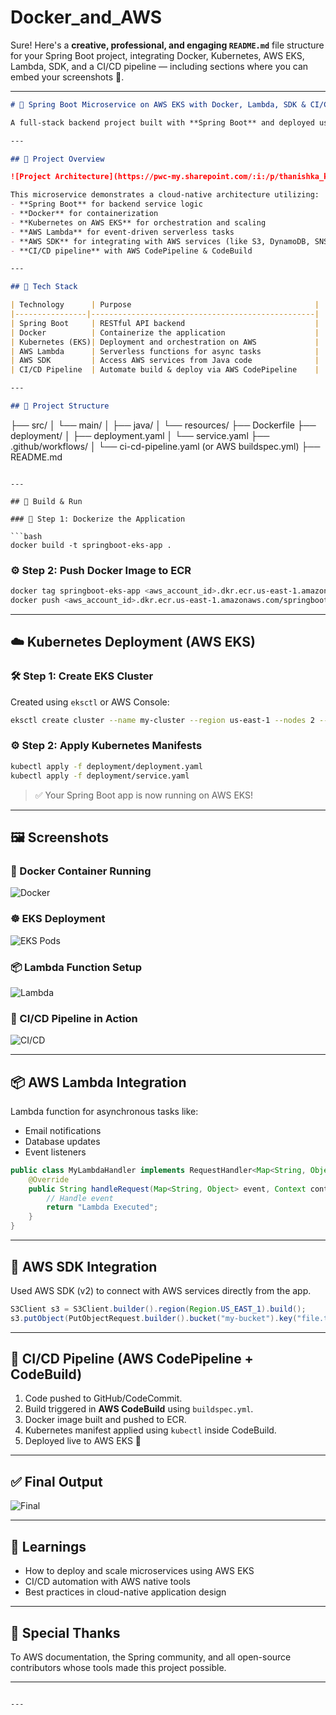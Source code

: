 # Docker_and_AWS
Sure! Here's a **creative, professional, and engaging `README.md`** file structure for your Spring Boot project, integrating Docker, Kubernetes, AWS EKS, Lambda, SDK, and a CI/CD pipeline — including sections where you can embed your screenshots 📸.

---

```markdown
# 🚀 Spring Boot Microservice on AWS EKS with Docker, Lambda, SDK & CI/CD

A full-stack backend project built with **Spring Boot** and deployed using **Docker**, **Kubernetes**, and **AWS EKS**, with integrated **AWS Lambda** for serverless functions, the **AWS SDK** for cloud service interaction, and a fully automated **CI/CD pipeline** for seamless deployments.

---

## 📸 Project Overview

![Project Architecture](https://pwc-my.sharepoint.com/:i:/p/thanishka_k/EW4NDe7WR7RNhSdYiuXzpioBpr9jW0bdCxTsudRvJOTf4A)

This microservice demonstrates a cloud-native architecture utilizing:
- **Spring Boot** for backend service logic
- **Docker** for containerization
- **Kubernetes on AWS EKS** for orchestration and scaling
- **AWS Lambda** for event-driven serverless tasks
- **AWS SDK** for integrating with AWS services (like S3, DynamoDB, SNS, etc.)
- **CI/CD pipeline** with AWS CodePipeline & CodeBuild

---

## 🧰 Tech Stack

| Technology      | Purpose                                         |
|----------------|--------------------------------------------------|
| Spring Boot     | RESTful API backend                             |
| Docker          | Containerize the application                    |
| Kubernetes (EKS)| Deployment and orchestration on AWS             |
| AWS Lambda      | Serverless functions for async tasks            |
| AWS SDK         | Access AWS services from Java code              |
| CI/CD Pipeline  | Automate build & deploy via AWS CodePipeline    |

---

## 📁 Project Structure

```
├── src/
│   └── main/
│       ├── java/
│       └── resources/
├── Dockerfile
├── deployment/
│   ├── deployment.yaml
│   └── service.yaml
├── .github/workflows/
│   └── ci-cd-pipeline.yaml (or AWS buildspec.yml)
├── README.md
```

---

## 🔨 Build & Run

### 🐳 Step 1: Dockerize the Application

```bash
docker build -t springboot-eks-app .
```

### ⚙️ Step 2: Push Docker Image to ECR

```bash
docker tag springboot-eks-app <aws_account_id>.dkr.ecr.us-east-1.amazonaws.com/springboot-eks-app
docker push <aws_account_id>.dkr.ecr.us-east-1.amazonaws.com/springboot-eks-app
```

---

## ☁️ Kubernetes Deployment (AWS EKS)

### 🛠 Step 1: Create EKS Cluster

Created using `eksctl` or AWS Console:
```bash
eksctl create cluster --name my-cluster --region us-east-1 --nodes 2 --node-type t3.medium
```

### ⚙️ Step 2: Apply Kubernetes Manifests

```bash
kubectl apply -f deployment/deployment.yaml
kubectl apply -f deployment/service.yaml
```

> ✅ Your Spring Boot app is now running on AWS EKS!

---

## 🖼 Screenshots

### 🧱 Docker Container Running
![Docker](screenshots/docker.png)

### ☸️ EKS Deployment
![EKS Pods](screenshots/eks-pods.png)

### 📦 Lambda Function Setup
![Lambda](screenshots/lambda.png)

### 📂 CI/CD Pipeline in Action
![CI/CD](screenshots/cicd-pipeline.png)

---

## 📦 AWS Lambda Integration

Lambda function for asynchronous tasks like:
- Email notifications
- Database updates
- Event listeners

```java
public class MyLambdaHandler implements RequestHandler<Map<String, Object>, String> {
    @Override
    public String handleRequest(Map<String, Object> event, Context context) {
        // Handle event
        return "Lambda Executed";
    }
}
```

---

## 🔌 AWS SDK Integration

Used AWS SDK (v2) to connect with AWS services directly from the app.

```java
S3Client s3 = S3Client.builder().region(Region.US_EAST_1).build();
s3.putObject(PutObjectRequest.builder().bucket("my-bucket").key("file.txt").build(), Paths.get("file.txt"));
```

---

## 🚀 CI/CD Pipeline (AWS CodePipeline + CodeBuild)

1. Code pushed to GitHub/CodeCommit.
2. Build triggered in **AWS CodeBuild** using `buildspec.yml`.
3. Docker image built and pushed to ECR.
4. Kubernetes manifest applied using `kubectl` inside CodeBuild.
5. Deployed live to AWS EKS 🚀

---

## ✅ Final Output

![Final](screenshots/final-ui.png)

---

## 🧠 Learnings

- How to deploy and scale microservices using AWS EKS
- CI/CD automation with AWS native tools
- Best practices in cloud-native application design

---

## 🙌 Special Thanks

To AWS documentation, the Spring community, and all open-source contributors whose tools made this project possible.

---

```

---
